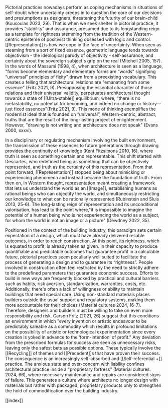Pictorial practices nowadays perform as coping mechanisms in situations of self-doubt when uncertainty creeps in to question the core of our decisions and presumptions as designers, threatening the futurity of our brain-child (Kousoulas 2023, 29). That is when we seek shelter in pictorial practice, it provides “stability” and assurance, presumed due to its longstanding reign as a template for rightness stemming from the tradition of the Western-centric episteme of positivist thinking obsessed with logic and control. [[Representation]] is how we cope in the face of uncertainty. When seen as steaming from a sort of fixed essence, geometric language tends towards objectivism - the ideological parody of objectivity - self-assurance, and certainty about the sovereign subject's grip on the real (Mitchell 2005, 157). In the words of Massumi (1998, 4), when architecture is seen as a language, "forms become elementary and elementary forms are “words” signifying “universal” principles of fixity" drawn from a preexisting vocabulary. This creates a felling that architectural relations are "emanating from some essence" (Fritz 2021, 9). Presupposing the essential character of those relations and their universal validity, perpetuates architectural thought towards a state of [[Ultra-stable]] equilibrium, where, "there is no metastability, no potential for becoming, and indeed no change or history—just fixed essences"(Fritz 2021, 9). This mode of thinking exemplifies the modernist ideal that is founded on “universal”, Western-centric, abstract, truths that are the result of the long-lasting project of enlightenment. However, "drawing is not writing and architecture does not speak" (Evans 2000, xxxvi).

In a disciplinary or regulating mechanism involving the built environment, the transmission of these essences to future generations through drawing provides the continuity of knowledge (Kent Fitzsimons 2010, 16), where truth is seen as something certain and representable. This shift started with Descartes, who redefined being as something that can be objectively represented, and truth as the certainty of this representation. From that point forward, [[Representation]] stopped being about mimicking or experiencing phenomena and instead became the foundation of truth. From then on, in Western thought, representation meant creating a framework that lets us understand the world as an [[Image]], establishing humans as rational beings who can objectify the world, and simultaneously restricting our knowledge to what can be rationally represented (Rubinstein and Sluis 2013, 25-6). The long-lasting reign of representation and its unconditional valorisation, has lead to the point where,"it is impossible to imagine the potential of a human being who is not experiencing the world as a subject, for whom the world in not an image or a picture" (Dewdney 2022, 35).

Positioned in the context of the building industry, this paradigm sets certain expectation of a design, which must have already delivered reliable outcomes, in order to reach construction. At this point, its rightness, which is equated to profit, is already taken as given. In their capacity to produce quantifiable and predictable outcomes that guarantee profit in a calculable future, pictorial practices seem peculiarly well suited to facilitate the process of generating a design and to guarantee its “rightness”. People involved in construction often feel restricted by the need to strictly adhere to the predefined parameters that guarantee economic success. Efforts to build in new ways are frequently blocked by practical and cultural barriers such as habits, risk aversion, standardization, warranties, costs, etc. Additionally, there's often a lack of willingness or ability to maintain buildings that need special care. Using non-standard materials places builders outside the usual support and regulatory systems, making them more accountable for their choices (Material cultures 2024, 16-7). Therefore, designers and builders must be willing to take on even more responsibility and risk. Carson Fritz (2021, 26) suggest that this conditions an environment in which "every invention or artistic endeavour to be predictably saleable as a commodity which results in profound limitations on the possibility of artistic or technological experimentation since every creation is yoked in advance to the ‘form-intention’ of profit." Any deviation from the prescribed formulas for success are seen as unnecessary risks, leaving only the safest bets as possible options. These typically involve the [[Recycling]] of themes and [[Precedent]]s that have proven their success. The consequence is an increasingly self-absorbed and [[Self-referential +]] practice. The anxious state and over-concern with liability confines architectural practice inside a "proprietary fortress" (Material cultures. 2024, 66), where necessary maintenance and repairs are considered signs of failure. This generates a culture where architects no longer design with materials but rather with packaged, proprietary products only to strengthen the hold of commodification over the building industry. 

[[index]]